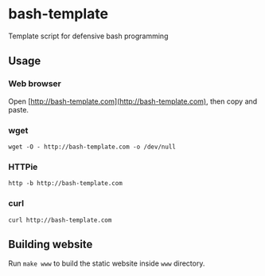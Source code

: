 # bash-template
Template script for defensive bash programming

## Usage

### Web browser
Open [http://bash-template.com](http://bash-template.com), then copy and paste.

### wget
`wget -O - http://bash-template.com -o /dev/null`

### HTTPie
`http -b http://bash-template.com`

### curl
`curl http://bash-template.com`

## Building website
Run `make www` to build the static website inside `www` directory.

